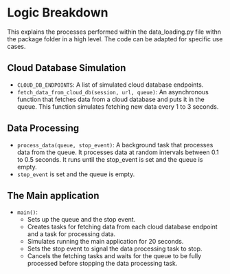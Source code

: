 # Logic Breakdown
This explains the processes performed within the data_loading.py file withn the package folder in a high level. The code can be adapted for specific use cases.

## Cloud Database Simulation
- `CLOUD_DB_ENDPOINTS`: A list of simulated cloud database endpoints.
- `fetch_data_from_cloud_db(session, url, queue)`: An asynchronous function that fetches data from a cloud database and puts it in the queue. This function simulates fetching new data every 1 to 3 seconds.


## Data Processing
- `process_data(queue, stop_event)`: A background task that processes data from the queue. It processes data at random intervals between 0.1 to 0.5 seconds. It runs until the stop_event is set and the queue is empty.
- `stop_event` is set and the queue is empty.

## The Main application
 - `main()`:
    - Sets up the queue and the stop event.
    - Creates tasks for fetching data from each cloud database endpoint and a task for processing data.
    - Simulates running the main application for 20 seconds.
    - Sets the stop event to signal the data processing task to stop.
    - Cancels the fetching tasks and waits for the queue to be fully processed before stopping the data processing task.
